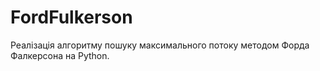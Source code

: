 # FordFulkerson

Реалізація алгоритму пошуку максимального потоку методом Форда Фалкерсона на Python.
